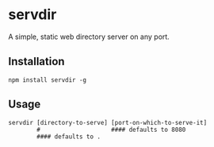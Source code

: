 # servdir

A simple, static web directory server on any port.

## Installation
    npm install servdir -g

## Usage
    servdir [directory-to-serve] [port-on-which-to-serve-it]
            #                    #### defaults to 8080
            #### defaults to .
